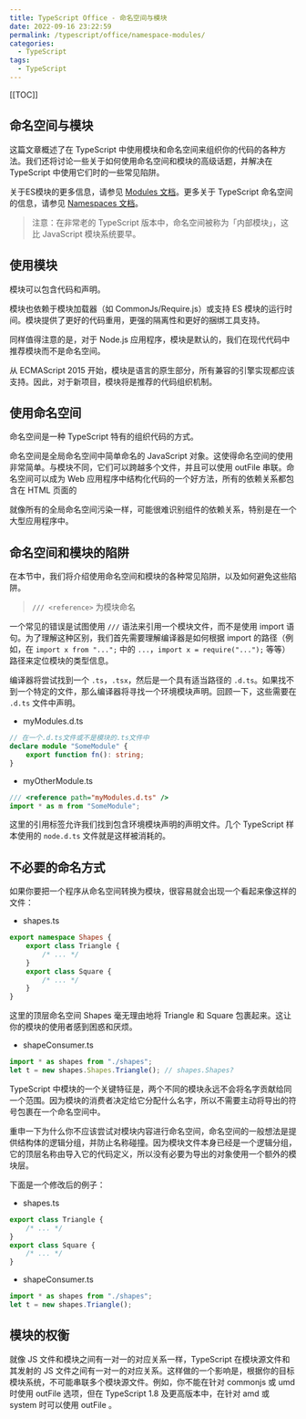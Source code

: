 ```yaml
---
title: TypeScript Office - 命名空间与模块
date: 2022-09-16 23:22:59
permalink: /typescript/office/namespace-modules/
categories:
  - TypeScript
tags: 
  - TypeScript
---
```


[[TOC]]



## 命名空间与模块

这篇文章概述了在 TypeScript 中使用模块和命名空间来组织你的代码的各种方法。我们还将讨论一些关于如何使用命名空间和模块的高级话题，并解决在 TypeScript 中使用它们时的一些常见陷阱。

关于ES模块的更多信息，请参见 [Modules 文档](https://www.typescriptlang.org/docs/handbook/modules.html)。更多关于 TypeScript 命名空间的信息，请参见 [Namespaces 文档](https://www.typescriptlang.org/docs/handbook/namespaces.html)。

> 注意：在非常老的 TypeScript 版本中，命名空间被称为「内部模块」，这比 JavaScript 模块系统要早。

## 使用模块

模块可以包含代码和声明。

模块也依赖于模块加载器（如 CommonJs/Require.js）或支持 ES 模块的运行时间。模块提供了更好的代码重用，更强的隔离性和更好的捆绑工具支持。

同样值得注意的是，对于 Node.js 应用程序，模块是默认的，我们在现代代码中推荐模块而不是命名空间。

从 ECMAScript 2015 开始，模块是语言的原生部分，所有兼容的引擎实现都应该支持。因此，对于新项目，模块将是推荐的代码组织机制。

## 使用命名空间

命名空间是一种 TypeScript 特有的组织代码的方式。

命名空间是全局命名空间中简单命名的 JavaScript 对象。这使得命名空间的使用非常简单。与模块不同，它们可以跨越多个文件，并且可以使用 outFile 串联。命名空间可以成为 Web 应用程序中结构化代码的一个好方法，所有的依赖关系都包含在 HTML 页面的 

就像所有的全局命名空间污染一样，可能很难识别组件的依赖关系，特别是在一个大型应用程序中。

## 命名空间和模块的陷阱

在本节中，我们将介绍使用命名空间和模块的各种常见陷阱，以及如何避免这些陷阱。

> `/// <reference>` 为模块命名

一个常见的错误是试图使用 `///` 语法来引用一个模块文件，而不是使用 import 语句。为了理解这种区别，我们首先需要理解编译器是如何根据 import 的路径（例如，在 `import x from "...";` 中的 `...`，`import x = require("...");` 等等）路径来定位模块的类型信息。

编译器将尝试找到一个 `.ts`，`.tsx`，然后是一个具有适当路径的 `.d.ts`。如果找不到一个特定的文件，那么编译器将寻找一个环境模块声明。回顾一下，这些需要在 `.d.ts` 文件中声明。

- myModules.d.ts

```typescript
// 在一个.d.ts文件或不是模块的.ts文件中
declare module "SomeModule" {
    export function fn(): string;
}
```

- myOtherModule.ts

```typescript
/// <reference path="myModules.d.ts" />
import * as m from "SomeModule";
```

这里的引用标签允许我们找到包含环境模块声明的声明文件。几个 TypeScript 样本使用的 `node.d.ts` 文件就是这样被消耗的。

## 不必要的命名方式

如果你要把一个程序从命名空间转换为模块，很容易就会出现一个看起来像这样的文件：

- shapes.ts

```typescript
export namespace Shapes {
    export class Triangle {
        /* ... */
    }
    export class Square {
        /* ... */
    }
}
```

这里的顶层命名空间 Shapes 毫无理由地将 Triangle 和 Square 包裹起来。这让你的模块的使用者感到困惑和厌烦。

- shapeConsumer.ts

```typescript
import * as shapes from "./shapes";
let t = new shapes.Shapes.Triangle(); // shapes.Shapes?
```

TypeScript 中模块的一个关键特征是，两个不同的模块永远不会将名字贡献给同一个范围。因为模块的消费者决定给它分配什么名字，所以不需要主动将导出的符号包裹在一个命名空间中。

重申一下为什么你不应该尝试对模块内容进行命名空间，命名空间的一般想法是提供结构体的逻辑分组，并防止名称碰撞。因为模块文件本身已经是一个逻辑分组，它的顶层名称由导入它的代码定义，所以没有必要为导出的对象使用一个额外的模块层。

下面是一个修改后的例子：

- shapes.ts

```typescript
export class Triangle {
    /* ... */
}
export class Square {
    /* ... */
}
```

- shapeConsumer.ts

```typescript
import * as shapes from "./shapes";
let t = new shapes.Triangle();
```

## 模块的权衡

就像 JS 文件和模块之间有一对一的对应关系一样，TypeScript 在模块源文件和其发射的 JS 文件之间有一对一的对应关系。这样做的一个影响是，根据你的目标模块系统，不可能串联多个模块源文件。例如，你不能在针对 commonjs 或 umd 时使用 outFile 选项，但在 TypeScript 1.8 及更高版本中，在针对 amd 或 system 时可以使用 outFile 。
